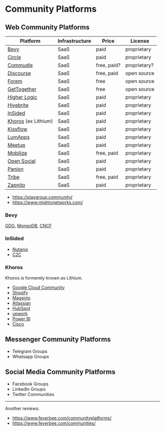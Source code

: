 #  Community Platforms

## Web Community Platforms

| Platform | Infrastructure | Price | License |
| --- | --- | --- | --- |
| [Bevy](https://www.bevy.com/) | SaaS | paid | proprietary |
| [Circle](https://circle.so/) | SaaS | paid | proprietary |
| [Commudle](https://commudle.com/) | SaaS | free, paid? | proprietary? |
| [Discourse](https://www.discourse.org/) | SaaS | free, paid | open source |
| [Forem](https://www.forem.com/) | SaaS | free | open source |
| [GetTogether](https://gettogether.community/) | SaaS | free | open source |
| [Higher Logic](https://www.higherlogic.com/) | SaaS | paid | proprietary |
| [Hivebrite](https://hivebrite.com/) | SaaS | paid | proprietary |
| [InSided](https://www.insided.com/) | SaaS | paid | proprietary |
| [Khoros](https://khoros.com/) (ex Lithium) | SaaS | paid | proprietary |
| [Kissflow](https://kissflow.com/) | SaaS | paid | proprietary |
| [LumApps](https://www.lumapps.com/) | SaaS | paid | proprietary |
| [Meetup](https://www.meetup.com/) | SaaS | paid | proprietary |
| [Mobilize](https://www.mobilize.io/) | SaaS | free, paid | proprietary |
| [Open Social](https://www.getopensocial.com/) | SaaS | paid | proprietary |
| [Panion](https://panion.com/) | SaaS | paid | proprietary |
| [Tribe](https://tribe.so/) | SaaS | free, paid | proprietary |
| [Zapnito](https://zapnito.com/) | SaaS | paid | proprietary |

- https://playgroup.community/
- https://www.mightynetworks.com/

### Bevy

[GDG](https://gdg.community.dev/), [MongoDB](https://live.mongodb.com/), [CNCF](https://community.cncf.io/)

### InSided

- [Nutanix](https://next.nutanix.com/)
- [C2C](https://community.c2cglobal.com/)

### Khoros

Khoros is formerely known as Lithium.

- [Google Cloud Community](https://www.googlecloudcommunity.com/)
- [Shopify](https://community.shopify.com/)
- [Magento](https://community.magento.com/)
- [Atlassian](https://community.atlassian.com/)
- [HubSpot](https://community.hubspot.com/)
- [upwork](https://community.upwork.com/)
- [Power BI](https://community.powerbi.com/)
- [Cisco](https://community.cisco.com/)

## Messenger Community Platforms

- Telegram Groups
- Whatsapp Groups

## Social Media Community Platforms

- Facebook Groups
- LinkedIn Groups
- Twitter Communities

---

Another reviews:

- https://www.feverbee.com/communityplatforms/
- https://www.feverbee.com/communities/
